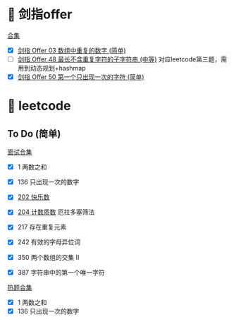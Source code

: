 # :orange_book: 剑指offer
[合集](https://leetcode-cn.com/problemset/lcof/?topicSlugs=hash-table)
- [x]  [剑指 Offer 03	数组中重复的数字 	(简单)](https://leetcode-cn.com/problems/shu-zu-zhong-zhong-fu-de-shu-zi-lcof)
- [ ]  [剑指 Offer 48	最长不含重复字符的子字符串  (中等)](https://leetcode-cn.com/problems/zui-chang-bu-han-zhong-fu-zi-fu-de-zi-zi-fu-chuan-lcof) 对应leetcode第三题，需用到动态规划+hashmap
- [x]  [剑指 Offer 50	第一个只出现一次的字符 (简单)](https://leetcode-cn.com/problems/di-yi-ge-zhi-chu-xian-yi-ci-de-zi-fu-lcof)

# :green_book: leetcode
## To Do (简单)
[面试合集](https://leetcode-cn.com/problemset/all/?listId=2ckc81c&topicSlugs=hash-table&difficulty=%E7%AE%80%E5%8D%95)

- [x] 1	两数之和
- [x] 136	只出现一次的数字
- [x] [202	快乐数](https://leetcode-cn.com/problems/happy-number)
- [x] [204 计数质数](https://leetcode-cn.com/problems/count-primes/submissions/) 厄拉多塞筛法
- [x] 217	存在重复元素
- [x] 242	有效的字母异位词
- [x] 350	两个数组的交集 II
- [x] 387	字符串中的第一个唯一字符



[热题合集](https://leetcode-cn.com/problemset/all/?listId=2cktkvj&topicSlugs=hash-table&difficulty=%E7%AE%80%E5%8D%95)
- [x]  1	两数之和 
- [x]  136	只出现一次的数字
